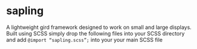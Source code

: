 # sapling

A lightweight gird framework designed to work on small and large displays. Built using SCSS simply drop the following files into your SCSS directory and add `@import “sapling.scss”;` into your your main SCSS file
